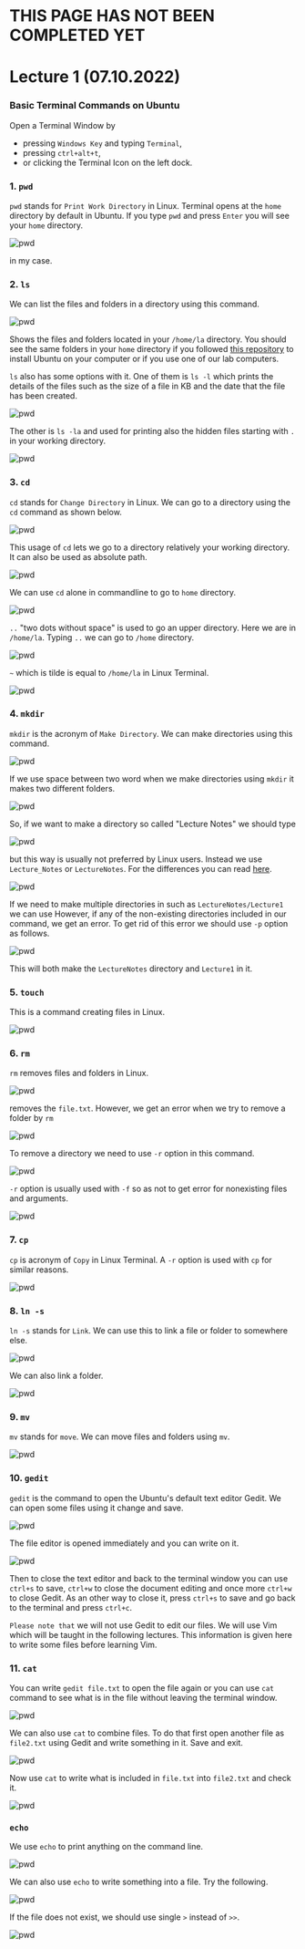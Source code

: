 # THIS PAGE HAS NOT BEEN COMPLETED YET


# Lecture 1 (07.10.2022)
### Basic Terminal Commands on Ubuntu
Open a Terminal Window by
* pressing `Windows Key` and typing `Terminal`,
* pressing `ctrl+alt+t`,
* or clicking the Terminal Icon on the left dock.
### 1. `pwd`
`pwd` stands for `Print Work Directory` in Linux. 
Terminal opens at the `home` directory by default in Ubuntu.
If you type `pwd` and press `Enter` you will see your `home` directory.

![pwd](./figures/01.01.pwd.png)

in my case.

### 2. `ls`
We can list the files and folders in a directory using this command.

![pwd](./figures/01.02.ls.png)

Shows the files and folders located in your `/home/la` directory.
You should see the same folders in your `home` directory
if you followed [this repository](https://github.com/laydinbakar/Computer_Programming_BTU/blob/main/00_ubuntu_installation.md) to install Ubuntu on your computer or if you use one of our lab computers.

`ls` also has some options with it. One of them is `ls -l` which prints the details of the files such as the size of a file in KB and the date that the file has been created.

![pwd](./figures/01.03.ls-l.png)

The other is `ls -la` and used for printing also the hidden files starting with `.` in your working directory.

![pwd](./figures/01.04.ls-la.png)

### 3. `cd`
`cd` stands for `Change Directory` in Linux.
We can go to a directory using the `cd` command as shown below.

![pwd](./figures/01.05.cd.png)

This usage of `cd` lets we go to a directory relatively your working directory.
It can also be used as absolute path.

![pwd](./figures/01.06.cd2.png)

We can use `cd` alone in commandline to go to `home` directory.

![pwd](./figures/01.07.cd3.png)

`..` "two dots without space" is used to go an upper directory. Here we are in `/home/la`. Typing `..` we can go to `/home` directory.

![pwd](./figures/01.08.cd4.png)

`~` which is tilde is equal to `/home/la` in Linux Terminal. 

![pwd](./figures/01.09.cd5.png)

### 4. `mkdir`
`mkdir` is the acronym of `Make Directory`.
We can make directories using this command.

![pwd](./figures/01.10.mkdir.png)

If we use space between two word when we make directories using `mkdir` it makes two different folders.

![pwd](./figures/01.11.mkdir2.png)

So, if we want to make a directory so called "Lecture Notes" we should type

![pwd](./figures/01.13.mkdir4.png)

but this way is usually not preferred by Linux users. Instead we use `Lecture_Notes` or `LectureNotes`. For the differences you can read [here](https://wiki.c2.com/?UnderscoreVersusCapitalAndLowerCaseVariableNaming).

![pwd](./figures/01.13.mkdir4.png)

If we need to make multiple directories in such as `LectureNotes/Lecture1` we can use
However, if any of the non-existing directories included in our command, we get an error.
To get rid of this error we should use `-p` option as follows.

![pwd](./figures/01.12.mkdir3.png)

This will both make the `LectureNotes` directory and `Lecture1` in it.

### 5. `touch`
This is a command creating files in Linux.

![pwd](./figures/01.15.touch.png)

### 6. `rm`
`rm` removes files and folders in Linux.

![pwd](./figures/01.16.rm.png)

removes the `file.txt`. However, we get an error when we try to remove a folder by `rm`

![pwd](./figures/01.17.rm-r1.png)

To remove a directory we need to use `-r` option in this command.

![pwd](./figures/01.18.rm-r2.png)

`-r` option is usually used with `-f` so as not to get error for nonexisting files and arguments.

![pwd](./figures/01.19.rm-rf.png)

### 7. `cp`
`cp` is acronym of `Copy` in Linux Terminal. A `-r` option is used with `cp` for similar reasons.

![pwd](./figures/01.20.cp-r.png)

### 8. `ln -s`
`ln -s` stands for `Link`. We can use this to link a file or folder to somewhere else.

![pwd](./figures/01.21.ln-s.png)

We can also link a folder.

![pwd](./figures/01.22.ln-s2.png)

### 9. `mv`
`mv` stands for `move`. We can move files and folders using `mv`.

![pwd](./figures/01.23.mv.png)
  
### 10. `gedit`
`gedit` is the command to open the Ubuntu's default text editor Gedit. We can open some files using it change and save.

![pwd](./figures/01.24.gedit.png)

The file editor is opened immediately and you can write on it.

![pwd](./figures/01.25.gedit2.png)

Then to close the text editor and back to the terminal window you can use `ctrl+s` to save, `ctrl+w` to close the document editing and once more `ctrl+w` to close Gedit. As an other way to close it, press `ctrl+s` to save and go back to the terminal and press `ctrl+c`.

`Please note that` we will not use Gedit to edit our files. We will use Vim which will be taught in the following lectures. This information is given here to write some files before learning Vim.

### 11. `cat`
You can write `gedit file.txt` to open the file again or you can use `cat` command to see what is in the file without leaving the terminal window.

![pwd](./figures/01.26.cat.png)

We can also use `cat` to combine files. To do that first open another file as `file2.txt` using Gedit and write something in it. Save and exit.

![pwd](./figures/01.27.cat2.png)

Now use `cat` to write what is included in `file.txt` into `file2.txt` and check it.

![pwd](./figures/01.28.cat3.png)

### `echo`
We use `echo` to print anything on the command line.

![pwd](./figures/01.29.echo.png)

We can also use `echo` to write something into a file. Try the following.

![pwd](./figures/01.30.echo2.png)

If the file does not exist, we should use single `>` instead of `>>`.

![pwd](./figures/01.31.echo3.png)






